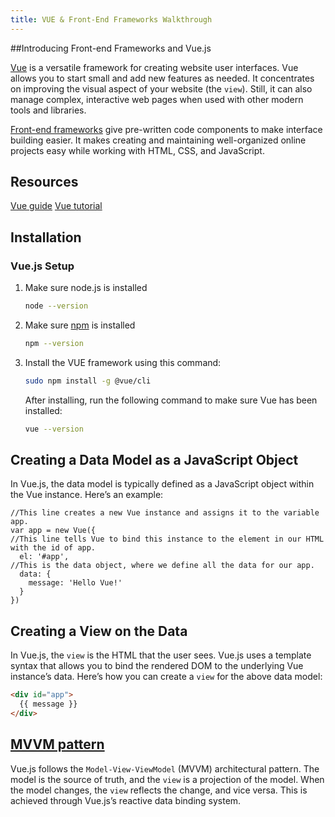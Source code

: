 ```yaml
---
title: VUE & Front-End Frameworks Walkthrough
---
```


##Introducing Front-end Frameworks and Vue.js

[Vue](https://v2.vuejs.org/v2/guide/#) is a versatile framework for creating website user interfaces. Vue allows you to start small and add new features as needed. It concentrates on improving the visual aspect of your website (the `view`). Still, it can also manage complex, interactive web pages when used with other modern tools and libraries. 

[Front-end frameworks](https://en.wikipedia.org/wiki/Front-end_web_development) give pre-written code components to make interface building easier. It makes creating and maintaining well-organized online projects easy while working with HTML, CSS, and JavaScript.

## Resources

[Vue guide](https://v2.vuejs.org/v2/guide/#)
[Vue tutorial](https://www.educative.io/blog/vue-js-tutorial)

## Installation

### Vue.js Setup

1. Make sure node.js is installed
   ```sh
   node --version
   ```
2. Make sure [npm](https://kinsta.com/knowledgebase/what-is-npm/) is installed
   ```sh
   npm --version
   ```
3. Install the VUE framework using this command: 
   ```sh
   sudo npm install -g @vue/cli 
   ```
   After installing, run the following command to make sure Vue has been installed:

   ```sh
   vue --version
   ```
## Creating a Data Model as a JavaScript Object

In Vue.js, the data model is typically defined as a JavaScript object within the Vue instance. Here’s an example:

```JS
//This line creates a new Vue instance and assigns it to the variable app. 
var app = new Vue({
//This line tells Vue to bind this instance to the element in our HTML with the id of app. 
  el: '#app',
//This is the data object, where we define all the data for our app.
  data: {
    message: 'Hello Vue!'
  }
})
```
## Creating a View on the Data

In Vue.js, the `view` is the HTML that the user sees. Vue.js uses a template syntax that allows you to bind the rendered DOM to the underlying Vue instance’s data. Here’s how you can create a `view` for the above data model:

```HTML
<div id="app">
  {{ message }}
</div>
```
## [MVVM pattern](https://en.wikipedia.org/wiki/Model%E2%80%93view%E2%80%93viewmodel)

Vue.js follows the `Model-View-ViewModel` (MVVM) architectural pattern. The model is the source of truth, and the `view` is a projection of the model. When the model changes, the `view` reflects the change, and vice versa. This is achieved through Vue.js’s reactive data binding system.


